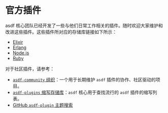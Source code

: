 # 官方插件

asdf 核心团队已经开发了一些与他们日常工作相关的插件。随时欢迎大家维护和改进这些插件。这些插件所对应的存储库链接如下所示：

- [Elixir](https://github.com/asdf-vm/asdf-elixir)
- [Erlang](https://github.com/asdf-vm/asdf-erlang)
- [Node.js](https://github.com/asdf-vm/asdf-nodejs)
- [Ruby](https://github.com/asdf-vm/asdf-ruby)

对于社区插件，请参考：

- [`asdf-community` 组织](https://github.com/asdf-community)：一个用于长期维护 `asdf` 插件的协作、社区驱动的项目。
- [`asdf-plugins` 缩写存储库](https://github.com/asdf-vm/asdf-plugins)：`asdf` 核心用于查找流行的 `asdf` 插件的缩写列表。
- [GitHub `asdf-plugin` 主题搜索](https://github.com/topics/asdf-plugin)
